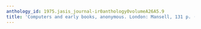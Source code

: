 ```yaml
---
anthology_id: 1975.jasis_journal-ir0anthology0volumeA26A5.9
title: 'Computers and early books, anonymous. London: Mansell, 131 p. (1974)'
---
```

